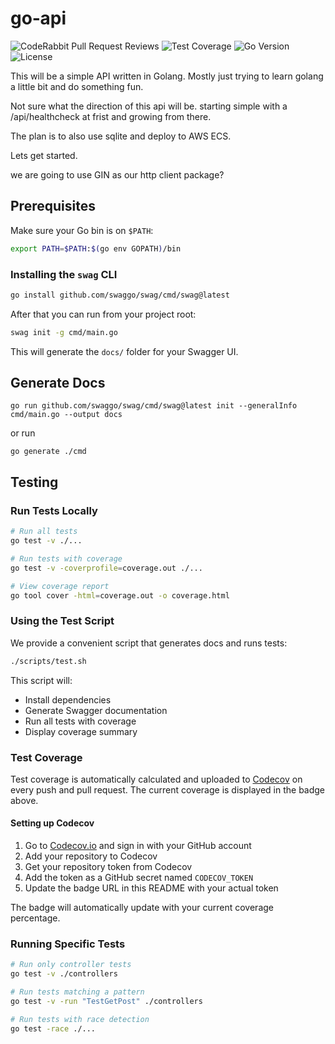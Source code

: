 # go‑api

![CodeRabbit Pull Request Reviews](https://img.shields.io/coderabbit/prs/github/dat1010/go-api?utm_source=oss&utm_medium=github&utm_campaign=dat1010%2Fgo-api&labelColor=171717&color=FF570A&link=https%3A%2F%2Fcoderabbit.ai&label=CodeRabbit+Reviews)
![Test Coverage](https://img.shields.io/codecov/c/github/dat1010/go-api?token=CODECOV_TOKEN)
![Go Version](https://img.shields.io/github/go-mod/go-version/dat1010/go-api)
![License](https://img.shields.io/github/license/dat1010/go-api)

This will be a simple API written in Golang. Mostly just trying to learn golang a little bit and do something fun.

Not sure what the direction of this api will be. starting simple with a /api/healthcheck at frist and growing from there.

The plan is to also use sqlite and deploy to AWS ECS.


Lets get started.

we are going to use GIN as our http client package?

## Prerequisites

Make sure your Go bin is on `$PATH`:

```bash
export PATH=$PATH:$(go env GOPATH)/bin
```

### Installing the `swag` CLI

```bash
go install github.com/swaggo/swag/cmd/swag@latest
```

After that you can run from your project root:

```bash
swag init -g cmd/main.go
```

This will generate the `docs/` folder for your Swagger UI.

## Generate Docs

```
go run github.com/swaggo/swag/cmd/swag@latest init --generalInfo cmd/main.go --output docs
```

or run 

```
go generate ./cmd
```

## Testing

### Run Tests Locally

```bash
# Run all tests
go test -v ./...

# Run tests with coverage
go test -v -coverprofile=coverage.out ./...

# View coverage report
go tool cover -html=coverage.out -o coverage.html
```

### Using the Test Script

We provide a convenient script that generates docs and runs tests:

```bash
./scripts/test.sh
```

This script will:
- Install dependencies
- Generate Swagger documentation
- Run all tests with coverage
- Display coverage summary

### Test Coverage

Test coverage is automatically calculated and uploaded to [Codecov](https://codecov.io) on every push and pull request. The current coverage is displayed in the badge above.

#### Setting up Codecov

1. Go to [Codecov.io](https://codecov.io) and sign in with your GitHub account
2. Add your repository to Codecov
3. Get your repository token from Codecov
4. Add the token as a GitHub secret named `CODECOV_TOKEN`
5. Update the badge URL in this README with your actual token

The badge will automatically update with your current coverage percentage.

### Running Specific Tests

```bash
# Run only controller tests
go test -v ./controllers

# Run tests matching a pattern
go test -v -run "TestGetPost" ./controllers

# Run tests with race detection
go test -race ./...
```
